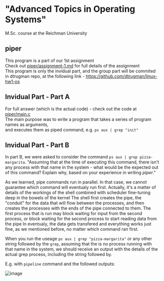 # "Advanced Topics in Operating Systems" 
 M.Sc. course at the Reichman University
## piper

This program is a part of our 1st assignment <br/>
Check out <a href="https://github.com/GlaiChen/piper/blob/main/assignment-1.md">piper/assignment-1.md</a> for full details of the assignment <br/>
This program is only the invidual part, and the group part will be commited in dtrugman repo, at the following link - https://github.com/dtrugman/linux-hw1-os </br>

## Invidual Part - Part A
For full answer (which is the actual code) - check out the code at <a href="https://github.com/GlaiChen/piper/blob/main/main.c">piper/main.c </a> <br/>
The main purpose was to write a program that takes a series of program names as arguments, <br/>
and executes them as piped command, e.g. `ps aux | grep "init"`

## Invidual Part - Part B
In part B, we were asked to consider the command `ps aux | grep pizza-margarita`. "Assuming that at the time of executing this command, there isn't any process with that name in the system - what would be the expected out of this command? Explain why, based on your experience in writing _piper_."

As we learned, pipe commands run in parallel. In that case, we cannot guarantee which command will eventualy run first.
Actually, it's a matter of details of the workings of the shell combined with scheduler fine-tuning deep in the bowels of the kernel
The shell first creates the pipe, the "conduit" for the data that will flow between the processes, and then creates the processes with the ends of the pipe connected to them.
The first process that is run may block waiting for input from the second process, or block waiting for the second process to start reading data from the pipe
In eventualy, the data gets transfered and everything works just fine, as we mentioned before, no matter which command ran first.

When you run the useage `ps aux | grep "pizza-margarita"` or any other string followed by the `grep`, assuming that the is no process running with that name in the system, we should receive an output with the details of the actual grep process, including the string followed by.

E.g. with `pipeline` command and the followed outputs:

![image](https://user-images.githubusercontent.com/70802568/141855567-df6cb7d4-f0a9-4938-9074-7799a42a7d43.png)
